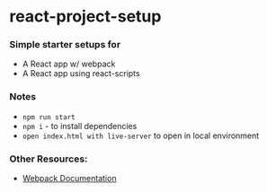 # react-project-setup

### Simple starter setups for 
  * A React app w/ webpack
  * A React app using react-scripts
  
### Notes
  * `npm run start`
  * `npm i` - to install dependencies
  * `open index.html with live-server` to open in local environment

### Other Resources: 
  * [Webpack Documentation](https://webpack.js.org/concepts/)
